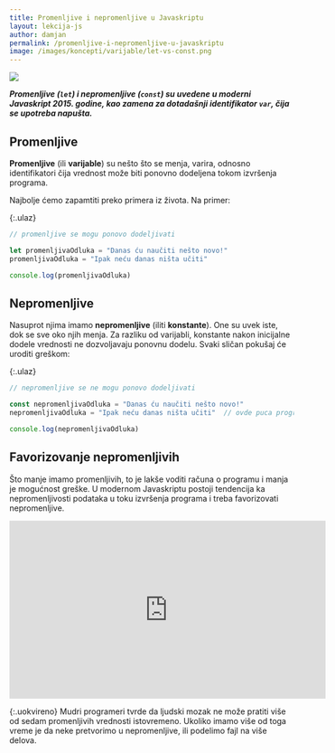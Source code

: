 ```yaml
---
title: Promenljive i nepromenljive u Javaskriptu
layout: lekcija-js
author: damjan
permalink: /promenljive-i-nepromenljive-u-javaskriptu
image: /images/koncepti/varijable/let-vs-const.png
---
```


![]({{page.image}})

***Promenljive (`let`) i nepromenljive (`const`) su uvedene u moderni Javaskript 2015. godine, kao zamena za dotadašnji identifikator `var`, čija se upotreba napušta.***

## Promenljive

**Promenljive** (ili **varijable**) su nešto što se menja, varira, odnosno identifikatori čija vrednost može biti ponovno dodeljena tokom izvršenja programa.

Najbolje ćemo zapamtiti preko primera iz života. Na primer:

{:.ulaz}
```js
// promenljive se mogu ponovo dodeljivati

let promenljivaOdluka = "Danas ću naučiti nešto novo!"
promenljivaOdluka = "Ipak neću danas ništa učiti"

console.log(promenljivaOdluka)
```

## Nepromenljive

Nasuprot njima imamo **nepromenljive** (iliti **konstante**). One su uvek iste, dok se sve oko njih menja. Za razliku od varijabli, konstante nakon inicijalne dodele vrednosti ne dozvoljavaju ponovnu dodelu. Svaki sličan pokušaj će uroditi greškom:

{:.ulaz}
```js
// nepromenljive se ne mogu ponovo dodeljivati

const nepromenljivaOdluka = "Danas ću naučiti nešto novo!"
nepromenljivaOdluka = "Ipak neću danas ništa učiti"  // ovde puca program

console.log(nepromenljivaOdluka)
```

## Favorizovanje nepromenljivih

Što manje imamo promenljivih, to je lakše voditi računa o programu i manja je mogućnost greške. U modernom Javaskriptu postoji tendencija ka nepromenljivosti podataka u toku izvršenja programa i treba favorizovati nepromenljive.

<iframe width="560" height="315" src="https://www.youtube.com/embed/MIOz5i_AwQ4" frameborder="0" allowfullscreen></iframe>

{:.uokvireno}
Mudri programeri tvrde da ljudski mozak ne može pratiti više od sedam promenljivih vrednosti istovremeno. Ukoliko imamo više od toga vreme je da neke pretvorimo u nepromenljive, ili podelimo fajl na više delova.
